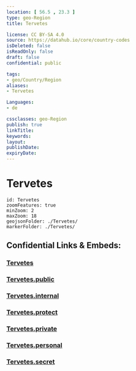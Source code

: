 ```yaml
---
location: [ 56.5 , 23.3 ] 
type: geo-Region
title: Tervetes

license: CC BY-SA 4.0
source: https://datahub.io/core/country-codes
isDeleted: false
isReadOnly: false
draft: false
confidential: public

tags:
- geo/Country/Region
aliases:
- Tervetes

Languages:
- de

cssclasses: geo-Region
publish: true
linkTitle: 
keywords: 
layout: 
publishDate: 
expiryDate: 
---
```


# Tervetes

```leaflet
id: Tervetes
zoomFeatures: true 
minZoom: 2 
maxZoom: 18
geojsonFolder: ./Tervetes/
markerFolder: ./Tervetes/
```


## Confidential Links & Embeds: 

### [Tervetes](/_Standards/Earth/Continent/Europe/Europe~North/Latvia/Counties/Tervetes.md) 

### [Tervetes.public](/_public/Earth/Continent/Europe/Europe~North/Latvia/Counties/Tervetes.public.md) 

### [Tervetes.internal](/_internal/Earth/Continent/Europe/Europe~North/Latvia/Counties/Tervetes.internal.md) 

### [Tervetes.protect](/_protect/Earth/Continent/Europe/Europe~North/Latvia/Counties/Tervetes.protect.md) 

### [Tervetes.private](/_private/Earth/Continent/Europe/Europe~North/Latvia/Counties/Tervetes.private.md) 

### [Tervetes.personal](/_personal/Earth/Continent/Europe/Europe~North/Latvia/Counties/Tervetes.personal.md) 

### [Tervetes.secret](/_secret/Earth/Continent/Europe/Europe~North/Latvia/Counties/Tervetes.secret.md)

